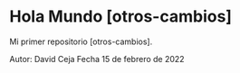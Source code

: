 # Hola Mundo [otros-cambios]
Mi primer repositorio [otros-cambios].

Autor: David Ceja
Fecha 15 de febrero de 2022
